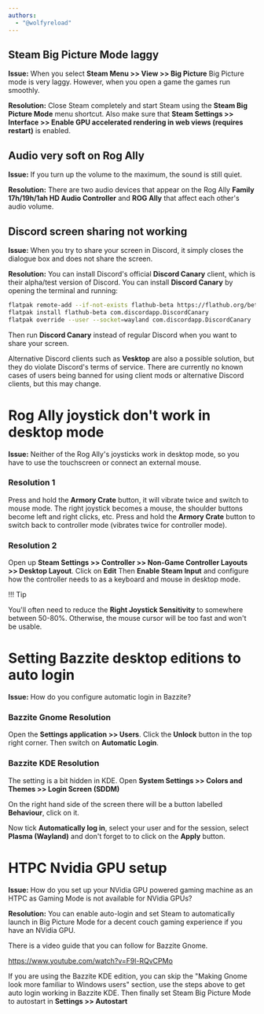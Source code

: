```yaml
---
authors:
  - "@wolfyreload"
---
```


## Steam Big Picture Mode laggy

**Issue:** When you select **Steam Menu >> View >> Big Picture** Big Picture mode is very laggy. However, when you open a game the games run smoothly.

**Resolution:** Close Steam completely and start Steam using the **Steam Big Picture Mode** menu shortcut. Also make sure that **Steam Settings >> Interface >> Enable GPU accelerated rendering in web views (requires restart)** is enabled.

## Audio very soft on Rog Ally

**Issue:** If you turn up the volume to the maximum, the sound is still quiet.

**Resolution:** There are two audio devices that appear on the Rog Ally **Family 17h/19h/1ah HD Audio Controller** and **ROG Ally** that affect each other's audio volume.

## Discord screen sharing not working

**Issue:** When you try to share your screen in Discord, it simply closes the dialogue box and does not share the screen.

**Resolution:** You can install Discord's official **Discord Canary** client, which is their alpha/test version of Discord. You can install **Discord Canary** by opening the terminal and running:

```bash
flatpak remote-add --if-not-exists flathub-beta https://flathub.org/beta-repo/flathub-beta.flatpakrepo
flatpak install flathub-beta com.discordapp.DiscordCanary
flatpak override --user --socket=wayland com.discordapp.DiscordCanary
```

Then run **Discord Canary** instead of regular Discord when you want to share your screen. 

Alternative Discord clients such as **Vesktop** are also a possible solution, but they do violate Discord's terms of service. There are currently no known cases of users being banned for using client mods or alternative Discord clients, but this may change.

# Rog Ally joystick don't work in desktop mode

**Issue:** Neither of the Rog Ally's joysticks work in desktop mode, so you have to use the touchscreen or connect an external mouse.

<h3>Resolution 1</h3>

Press and hold the **Armory Crate** button, it will vibrate twice and switch to mouse mode. The right joystick becomes a mouse, the shoulder buttons become left and right clicks, etc. Press and hold the **Armory Crate** button to switch back to controller mode (vibrates twice for controller mode).

<h3>Resolution 2</h3>

Open up **Steam Settings >> Controller >> Non-Game Controller Layouts >> Desktop Layout**. Click on **Edit** Then **Enable Steam Input** and configure how the controller needs to as a keyboard and mouse in desktop mode. 

!!! Tip

You'll often need to reduce the **Right Joystick Sensitivity** to somewhere between 50-80%. Otherwise, the mouse cursor will be too fast and won't be usable.

# Setting Bazzite desktop editions to auto login

**Issue:** How do you configure automatic login in Bazzite?

<h3>Bazzite Gnome Resolution</h3>

Open the **Settings application >> Users**. Click the **Unlock** button in the top right corner. Then switch on **Automatic Login**.

<h3>Bazzite KDE Resolution</h3>

The setting is a bit hidden in KDE. Open **System Settings >> Colors and Themes >> Login Screen (SDDM)**

On the right hand side of the screen there will be a button labelled **Behaviour**, click on it.

Now tick **Automatically log in**, select your user and for the session, select **Plasma (Wayland)** and don't forget to to click on the **Apply** button.

# HTPC Nvidia GPU setup

**Issue:** How do you set up your NVidia GPU powered gaming machine as an HTPC as Gaming Mode is not available for NVidia GPUs?

**Resolution:** You can enable auto-login and set Steam to automatically launch in Big Picture Mode for a decent couch gaming experience if you have an NVidia GPU.

There is a video guide that you can follow for Bazzite Gnome.

https://www.youtube.com/watch?v=F9l-RQvCPMo

If you are using the Bazzite KDE edition, you can skip the "Making Gnome look more familiar to Windows users" section, use the steps above to get auto login working in Bazzite KDE. Then finally set Steam Big Picture Mode to autostart in **Settings >> Autostart**